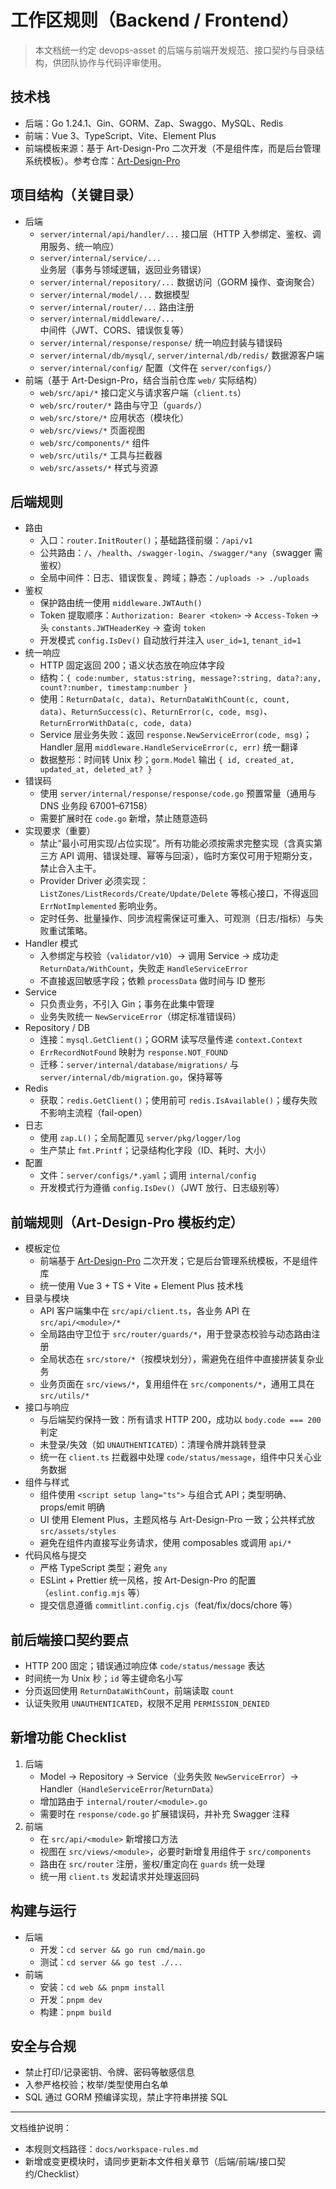 # 工作区规则（Backend / Frontend）

> 本文档统一约定 devops-asset 的后端与前端开发规范、接口契约与目录结构，供团队协作与代码评审使用。

## 技术栈
- 后端：Go 1.24.1、Gin、GORM、Zap、Swaggo、MySQL、Redis
- 前端：Vue 3、TypeScript、Vite、Element Plus
- 前端模板来源：基于 Art-Design-Pro 二次开发（不是组件库，而是后台管理系统模板）。参考仓库：[Art-Design-Pro](https://github.com/Daymychen/art-design-pro)

## 项目结构（关键目录）
- 后端
  - `server/internal/api/handler/...` 接口层（HTTP 入参绑定、鉴权、调用服务、统一响应）
  - `server/internal/service/...` 业务层（事务与领域逻辑，返回业务错误）
  - `server/internal/repository/...` 数据访问（GORM 操作、查询聚合）
  - `server/internal/model/...` 数据模型
  - `server/internal/router/...` 路由注册
  - `server/internal/middleware/...` 中间件（JWT、CORS、错误恢复等）
  - `server/internal/response/response/` 统一响应封装与错误码
  - `server/internal/db/mysql/`, `server/internal/db/redis/` 数据源客户端
  - `server/internal/config/` 配置（文件在 `server/configs/`）
- 前端（基于 Art-Design-Pro，结合当前仓库 `web/` 实际结构）
  - `web/src/api/*` 接口定义与请求客户端（`client.ts`）
  - `web/src/router/*` 路由与守卫（`guards/`）
  - `web/src/store/*` 应用状态（模块化）
  - `web/src/views/*` 页面视图
  - `web/src/components/*` 组件
  - `web/src/utils/*` 工具与拦截器
  - `web/src/assets/*` 样式与资源

## 后端规则
- 路由
  - 入口：`router.InitRouter()`；基础路径前缀：`/api/v1`
  - 公共路由：`/`、`/health`、`/swagger-login`、`/swagger/*any`（swagger 需鉴权）
  - 全局中间件：日志、错误恢复、跨域；静态：`/uploads -> ./uploads`
- 鉴权
  - 保护路由统一使用 `middleware.JWTAuth()`
  - Token 提取顺序：`Authorization: Bearer <token>` → `Access-Token` → 头 `constants.JWTHeaderKey` → 查询 `token`
  - 开发模式 `config.IsDev()` 自动放行并注入 `user_id=1`, `tenant_id=1`
- 统一响应
  - HTTP 固定返回 200；语义状态放在响应体字段
  - 结构：`{ code:number, status:string, message?:string, data?:any, count?:number, timestamp:number }`
  - 使用：`ReturnData(c, data)`、`ReturnDataWithCount(c, count, data)`、`ReturnSuccess(c)`、`ReturnError(c, code, msg)`、`ReturnErrorWithData(c, code, data)`
  - Service 层业务失败：返回 `response.NewServiceError(code, msg)`；Handler 层用 `middleware.HandleServiceError(c, err)` 统一翻译
  - 数据整形：时间转 Unix 秒；`gorm.Model` 输出 `{ id, created_at, updated_at, deleted_at? }`
- 错误码
  - 使用 `server/internal/response/response/code.go` 预置常量（通用与 DNS 业务段 67001–67158）
  - 需要扩展时在 `code.go` 新增，禁止随意造码
- 实现要求（重要）
  - 禁止“最小可用实现/占位实现”。所有功能必须按需求完整实现（含真实第三方 API 调用、错误处理、幂等与回滚），临时方案仅可用于短期分支，禁止合入主干。
  - Provider Driver 必须实现：`ListZones/ListRecords/Create/Update/Delete` 等核心接口，不得返回 `ErrNotImplemented` 影响业务。
  - 定时任务、批量操作、同步流程需保证可重入、可观测（日志/指标）与失败重试策略。
- Handler 模式
  - 入参绑定与校验（`validator/v10`）→ 调用 Service → 成功走 `ReturnData/WithCount`，失败走 `HandleServiceError`
  - 不直接返回敏感字段；依赖 `processData` 做时间与 ID 整形
- Service
  - 只负责业务，不引入 Gin；事务在此集中管理
  - 业务失败统一 `NewServiceError`（绑定标准错误码）
- Repository / DB
  - 连接：`mysql.GetClient()`；GORM 读写尽量传递 `context.Context`
  - `ErrRecordNotFound` 映射为 `response.NOT_FOUND`
  - 迁移：`server/internal/database/migrations/` 与 `server/internal/db/migration.go`，保持幂等
- Redis
  - 获取：`redis.GetClient()`；使用前可 `redis.IsAvailable()`；缓存失败不影响主流程（fail-open）
- 日志
  - 使用 `zap.L()`；全局配置见 `server/pkg/logger/log`
  - 生产禁止 `fmt.Printf`；记录结构化字段（ID、耗时、大小）
- 配置
  - 文件：`server/configs/*.yaml`；调用 `internal/config`
  - 开发模式行为遵循 `config.IsDev()`（JWT 放行、日志级别等）

## 前端规则（Art-Design-Pro 模板约定）
- 模板定位
  - 前端基于 [Art-Design-Pro](https://github.com/Daymychen/art-design-pro) 二次开发；它是后台管理系统模板，不是组件库
  - 统一使用 Vue 3 + TS + Vite + Element Plus 技术栈
- 目录与模块
  - API 客户端集中在 `src/api/client.ts`，各业务 API 在 `src/api/<module>/*`
  - 全局路由守卫位于 `src/router/guards/*`，用于登录态校验与动态路由注册
  - 全局状态在 `src/store/*`（按模块划分），需避免在组件中直接拼装复杂业务
  - 业务页面在 `src/views/*`，复用组件在 `src/components/*`，通用工具在 `src/utils/*`
- 接口与响应
  - 与后端契约保持一致：所有请求 HTTP 200，成功以 `body.code === 200` 判定
  - 未登录/失效（如 `UNAUTHENTICATED`）：清理令牌并跳转登录
  - 统一在 `client.ts` 拦截器中处理 `code/status/message`，组件中只关心业务数据
- 组件与样式
  - 组件使用 `<script setup lang="ts">` 与组合式 API；类型明确、props/emit 明确
  - UI 使用 Element Plus，主题风格与 Art-Design-Pro 一致；公共样式放 `src/assets/styles`
  - 避免在组件内直接写业务请求，使用 composables 或调用 `api/*`
- 代码风格与提交
  - 严格 TypeScript 类型；避免 `any`
  - ESLint + Prettier 统一风格，按 Art-Design-Pro 的配置（`eslint.config.mjs` 等）
  - 提交信息遵循 `commitlint.config.cjs`（feat/fix/docs/chore 等）

## 前后端接口契约要点
- HTTP 200 固定；错误通过响应体 `code/status/message` 表达
- 时间统一为 Unix 秒；`id` 等主键命名小写
- 分页返回使用 `ReturnDataWithCount`，前端读取 `count`
- 认证失败用 `UNAUTHENTICATED`，权限不足用 `PERMISSION_DENIED`

## 新增功能 Checklist
1. 后端
   - Model → Repository → Service（业务失败 `NewServiceError`）→ Handler（`HandleServiceError`/`ReturnData`）
   - 增加路由于 `internal/router/<module>.go`
   - 需要时在 `response/code.go` 扩展错误码，并补充 Swagger 注释
2. 前端
   - 在 `src/api/<module>` 新增接口方法
   - 视图在 `src/views/<module>`，必要时新增复用组件于 `src/components`
   - 路由在 `src/router` 注册，鉴权/重定向在 `guards` 统一处理
   - 统一用 `client.ts` 发起请求并处理返回码

## 构建与运行
- 后端
  - 开发：`cd server && go run cmd/main.go`
  - 测试：`cd server && go test ./...`
- 前端
  - 安装：`cd web && pnpm install`
  - 开发：`pnpm dev`
  - 构建：`pnpm build`

## 安全与合规
- 禁止打印/记录密钥、令牌、密码等敏感信息
- 入参严格校验；枚举/类型使用白名单
- SQL 通过 GORM 预编译实现，禁止字符串拼接 SQL

---

文档维护说明：
- 本规则文档路径：`docs/workspace-rules.md`
- 新增或变更模块时，请同步更新本文件相关章节（后端/前端/接口契约/Checklist） 
